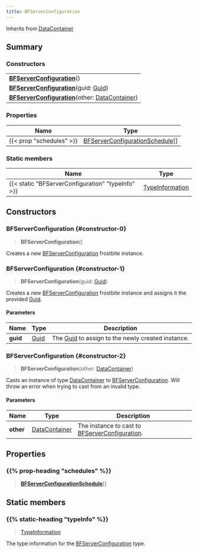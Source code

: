 ```yaml
---
title: BFServerConfiguration
---
```


Inherits from 
[DataContainer](/vext/ref/shared/class/datacontainer)

## Summary
### Constructors
| |
| ----------- |
| **[BFServerConfiguration](#constructor-0)**() |
| **[BFServerConfiguration](#constructor-1)**(guid: [Guid](/vext/ref/shared/class/guid)) |
| **[BFServerConfiguration](#constructor-2)**(other: [DataContainer](/vext/ref/shared/class/datacontainer)) |

### Properties
| Name | Type |
| ---- | ---- |
| {{< prop "schedules" >}} | [BFServerConfigurationSchedule](/vext/ref/fb/bfserverconfigurationschedule)[] |

### Static members
| Name | Type |
| ---- | ---- |
| {{< static "BFServerConfiguration" "typeInfo" >}} | [TypeInformation](/vext/ref/shared/class/typeinformation) |

## Constructors
### BFServerConfiguration {#constructor-0}
> **BFServerConfiguration**()

Creates a new [BFServerConfiguration](/vext/ref/fb/bfserverconfiguration) frostbite instance.

### BFServerConfiguration {#constructor-1}
> **BFServerConfiguration**(guid: [Guid](/vext/ref/shared/class/guid))

Creates a new [BFServerConfiguration](/vext/ref/fb/bfserverconfiguration) frostbite instance and assigns it the provided [Guid](/vext/ref/shared/class/guid).

#### Parameters
| Name | Type | Description |
| ---- | ---- | ----------- |
| **guid** | [Guid](/vext/ref/shared/class/guid) | The [Guid](/vext/ref/shared/class/guid) to assign to the newly created instance. |

### BFServerConfiguration {#constructor-2}
> **BFServerConfiguration**(other: [DataContainer](/vext/ref/shared/class/datacontainer))

Casts an instance of type [DataContainer](/vext/ref/shared/class/datacontainer) to [BFServerConfiguration](/vext/ref/fb/bfserverconfiguration). Will throw an error when trying to cast from an invalid type.

#### Parameters
| Name | Type | Description |
| ---- | ---- | ----------- |
| **other** | [DataContainer](/vext/ref/shared/class/datacontainer) | The instance to cast to [BFServerConfiguration](/vext/ref/fb/bfserverconfiguration). |

## Properties
### {{% prop-heading "schedules" %}}
> **[BFServerConfigurationSchedule](/vext/ref/fb/bfserverconfigurationschedule)**[]

## Static members
### {{% static-heading "typeInfo" %}}
> [TypeInformation](/vext/ref/shared/class/typeinformation)

The type information for the [BFServerConfiguration](/vext/ref/fb/bfserverconfiguration) type.

